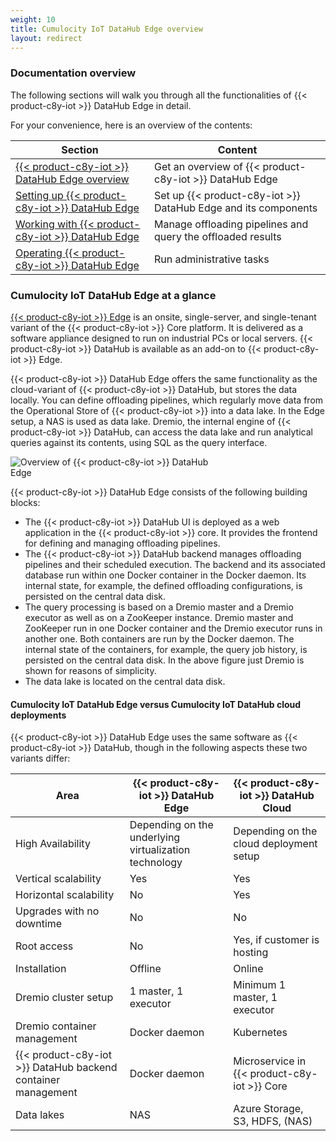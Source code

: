 ```yaml
---
weight: 10
title: Cumulocity IoT DataHub Edge overview
layout: redirect
---
```


### Documentation overview

The following sections will walk you through all the functionalities of {{< product-c8y-iot >}} DataHub Edge in detail.

For your convenience, here is an overview of the contents:

| Section | Content |
| -----   | -----   |
| [ {{< product-c8y-iot >}} DataHub Edge overview](/datahub/running-datahub-on-the-edge/#datahub-edge-overview) | Get an overview of {{< product-c8y-iot >}} DataHub Edge |
| [Setting up {{< product-c8y-iot >}} DataHub Edge](/datahub/running-datahub-on-the-edge/#setting-up-datahub-edge) | Set up {{< product-c8y-iot >}} DataHub Edge and its components |
| [Working with {{< product-c8y-iot >}} DataHub Edge](/datahub/running-datahub-on-the-edge/#working-with-datahub-edge) | Manage offloading pipelines and query the offloaded results |
| [Operating {{< product-c8y-iot >}} DataHub Edge](/datahub/running-datahub-on-the-edge/#operating-datahub-edge) | Run administrative tasks |

### Cumulocity IoT DataHub Edge at a glance

[{{< product-c8y-iot >}} Edge](/edge/introduction) is an onsite, single-server, and single-tenant variant of the {{< product-c8y-iot >}} Core platform. It is delivered as a software appliance designed to run on industrial PCs or local servers. {{< product-c8y-iot >}} DataHub is available as an add-on to {{< product-c8y-iot >}} Edge.

{{< product-c8y-iot >}} DataHub Edge offers the same functionality as the cloud-variant of {{< product-c8y-iot >}} DataHub, but stores the data locally. You can define offloading pipelines, which regularly move data from the Operational Store of {{< product-c8y-iot >}} into a data lake. In the Edge setup, a NAS is used as data lake. Dremio, the internal engine of {{< product-c8y-iot >}} DataHub, can access the data lake and run analytical queries against its contents, using SQL as the query interface.

<img src="/images/datahub-guide/datahub-edge-overview.png" alt="Overview of {{< product-c8y-iot >}} DataHub Edge" style="max-width: 70%">

{{< product-c8y-iot >}} DataHub Edge consists of the following building blocks:

* The {{< product-c8y-iot >}} DataHub UI is deployed as a web application in the {{< product-c8y-iot >}} core. It provides the frontend for defining and managing offloading pipelines.
* The {{< product-c8y-iot >}} DataHub backend manages offloading pipelines and their scheduled execution. The backend and its associated database run within one Docker container in the Docker daemon. Its internal state, for example, the defined offloading configurations, is persisted on the central data disk.
* The query processing is based on a Dremio master and a Dremio executor as well as on a ZooKeeper instance. Dremio master and ZooKeeper run in one Docker container and the Dremio executor runs in another one. Both containers are run by the Docker daemon. The internal state of the containers, for example, the query job history, is persisted on the central data disk. In the above figure just Dremio is shown for reasons of simplicity.
* The data lake is located on the central data disk.

#### Cumulocity IoT DataHub Edge versus Cumulocity IoT DataHub cloud deployments

{{< product-c8y-iot >}} DataHub Edge uses the same software as {{< product-c8y-iot >}} DataHub, though in the following aspects these two variants differ:

| Area | {{< product-c8y-iot >}} DataHub Edge | {{< product-c8y-iot >}} DataHub Cloud |
| -----   | -----   | -----   |
| High Availability | Depending on the underlying virtualization technology | Depending on the cloud deployment setup |
| Vertical scalability | Yes | Yes |
| Horizontal scalability | No | Yes |
| Upgrades with no downtime | No | No |
| Root access | No | Yes, if customer is hosting |
| Installation | Offline | Online |
| Dremio cluster setup | 1 master, 1 executor | Minimum 1 master, 1 executor |
| Dremio container management | Docker daemon | Kubernetes |
| {{< product-c8y-iot >}} DataHub backend container management | Docker daemon | Microservice in {{< product-c8y-iot >}} Core |
| Data lakes | NAS | Azure Storage, S3, HDFS, (NAS) |
